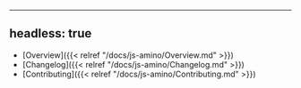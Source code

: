 
---
headless: true
---

- [Overview]({{< relref "/docs/js-amino/Overview.md" >}})
- [Changelog]({{< relref "/docs/js-amino/Changelog.md" >}})
- [Contributing]({{< relref "/docs/js-amino/Contributing.md" >}})